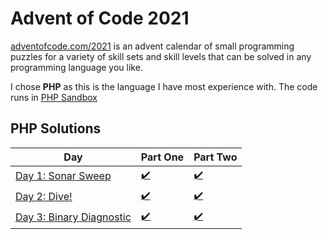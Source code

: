 # Advent of Code 2021
[adventofcode.com/2021](http://adventofcode.com/2021) is an advent calendar of small programming puzzles for a variety of skill sets and skill levels that can be solved in any programming language you like. 

I chose **PHP** as this is the language I have most experience with. The code runs in [PHP Sandbox](https://sandbox.onlinephpfunctions.com/)

## PHP Solutions

Day | Part One | Part Two
-----|-----|-----
[Day 1: Sonar Sweep](https://adventofcode.com/2021/day/1) | [:heavy_check_mark:](https://github.com/CostingGeek/advent-of-code-2021/blob/main/day-01/script_1.php) | [:heavy_check_mark:](https://github.com/CostingGeek/advent-of-code-2021/blob/main/day-01/script_2.php)
[Day 2: Dive!](https://adventofcode.com/2021/day/2) | [:heavy_check_mark:](https://github.com/CostingGeek/advent-of-code-2021/blob/main/day-02/script_1.php) | [:heavy_check_mark:](https://github.com/CostingGeek/advent-of-code-2021/blob/main/day-02/script_2.php)
[Day 3: Binary Diagnostic](https://adventofcode.com/2021/day/3) | [:heavy_check_mark:](https://github.com/CostingGeek/advent-of-code-2021/blob/main/day-03/script_1.php) | [:heavy_check_mark:](https://github.com/CostingGeek/advent-of-code-2021/blob/main/day-03/script_2.php)
